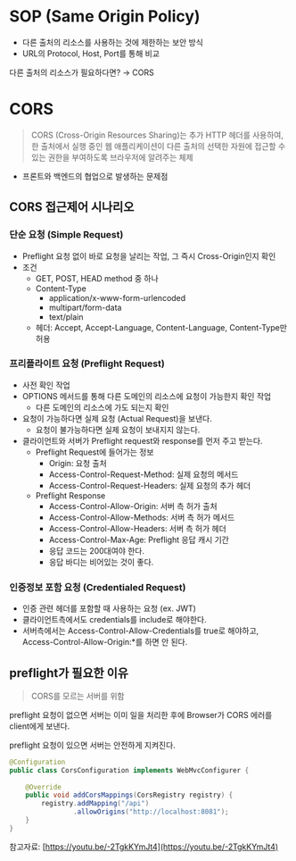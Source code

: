 # SOP (Same Origin Policy)

- 다른 출처의 리소스를 사용하는 것에 제한하는 보안 방식
- URL의 Protocol, Host, Port를 통해 비교

다른 출처의 리소스가 필요하다면? → CORS

# CORS

> CORS (Cross-Origin Resources Sharing)는 추가 HTTP 헤더를 사용하여, 한 출처에서 실행 중인 웹 애플리케이션이 다른 출처의 선택한 자원에 접근할 수 있는 권한을 부여하도록 브라우저에 알려주는 체제

- 프론트와 백엔드의 협업으로 발생하는 문제점

## CORS 접근제어 시나리오

### 단순 요청 (Simple Request)

- Preflight 요청 없이 바로 요청을 날리는 작업, 그 즉시 Cross-Origin인지 확인
- 조건
    - GET, POST, HEAD method 중 하나
    - Content-Type
        - application/x-www-form-urlencoded
        - multipart/form-data
        - text/plain
    - 헤더: Accept, Accept-Language, Content-Language, Content-Type만 허용

### 프리플라이트 요청 (Preflight Request)

- 사전 확인 작업
- OPTIONS 메서드를 통해 다른 도메인의 리소스에 요청이 가능한지 확인 작업
    - 다른 도메인의 리소스에 가도 되는지 확인
- 요청이 가능하다면 실제 요청 (Actual Request)을 보낸다.
    - 요청이 불가능하다면 실제 요청이 보내지지 않는다.
- 클라이언트와 서버가 Preflight request와 response를 먼저 주고 받는다.
    - Preflight Request에 들어가는 정보
        - Origin: 요청 출처
        - Access-Control-Request-Method: 실제 요청의 메서드
        - Access-Control-Request-Headers: 실제 요청의 추가 헤더
    - Preflight Response
        - Access-Control-Allow-Origin: 서버 측 허가 출처
        - Access-Control-Allow-Methods: 서버 측 허가 메서드
        - Access-Control-Allow-Headers: 서버 측 허가 헤더
        - Access-Control-Max-Age: Preflight 응답 캐시 기간
        - 응답 코드는 200대여야 한다.
        - 응답 바디는 비어있는 것이 좋다.
    

### 인증정보 포함 요청 (Credentialed Request)

- 인증 관련 헤더를 포함할 때 사용하는 요청 (ex. JWT)
- 클라이언트측에서도 credentials를 include로 해야한다.
- 서버측에서는 Access-Control-Allow-Credentials를 true로 해야하고, Access-Control-Allow-Origin:*를 하면 안 된다.

## preflight가 필요한 이유

> CORS를 모르는 서버를 위함

preflight 요청이 없으면 서버는 이미 일을 처리한 후에 Browser가 CORS 에러를 client에게 보낸다.

preflight 요청이 있으면 서버는 안전하게 지켜진다.

```java
@Configuration
public class CorsConfiguration implements WebMvcConfigurer {
	
	@Override
	public void addCorsMappings(CorsRegistry registry) {
		registry.addMapping("/api")
				.allowOrigins("http://localhost:8081");
	}
}
```

참고자료: [https://youtu.be/-2TgkKYmJt4](https://youtu.be/-2TgkKYmJt4)
